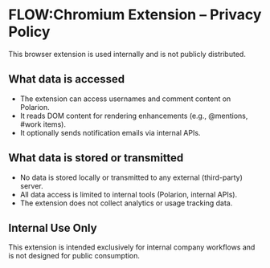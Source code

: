 # FLOW:Chromium Extension – Privacy Policy

This browser extension is used internally and is not publicly distributed.

## What data is accessed

- The extension can access usernames and comment content on Polarion.
- It reads DOM content for rendering enhancements (e.g., @mentions, #work items).
- It optionally sends notification emails via internal APIs.

## What data is stored or transmitted

- No data is stored locally or transmitted to any external (third-party) server.
- All data access is limited to internal tools (Polarion, internal APIs).
- The extension does not collect analytics or usage tracking data.

## Internal Use Only

This extension is intended exclusively for internal company workflows and is not designed for public consumption.

